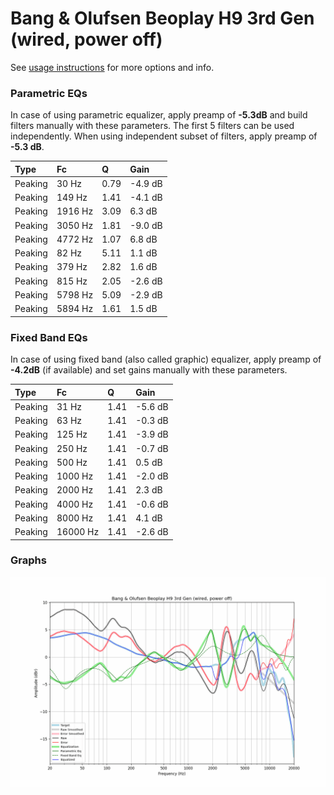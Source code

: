 # Bang & Olufsen Beoplay H9 3rd Gen (wired, power off)
See [usage instructions](https://github.com/jaakkopasanen/AutoEq#usage) for more options and info.

### Parametric EQs
In case of using parametric equalizer, apply preamp of **-5.3dB** and build filters manually
with these parameters. The first 5 filters can be used independently.
When using independent subset of filters, apply preamp of **-5.3 dB**.

| Type    | Fc      |    Q | Gain    |
|:--------|:--------|:-----|:--------|
| Peaking | 30 Hz   | 0.79 | -4.9 dB |
| Peaking | 149 Hz  | 1.41 | -4.1 dB |
| Peaking | 1916 Hz | 3.09 | 6.3 dB  |
| Peaking | 3050 Hz | 1.81 | -9.0 dB |
| Peaking | 4772 Hz | 1.07 | 6.8 dB  |
| Peaking | 82 Hz   | 5.11 | 1.1 dB  |
| Peaking | 379 Hz  | 2.82 | 1.6 dB  |
| Peaking | 815 Hz  | 2.05 | -2.6 dB |
| Peaking | 5798 Hz | 5.09 | -2.9 dB |
| Peaking | 5894 Hz | 1.61 | 1.5 dB  |

### Fixed Band EQs
In case of using fixed band (also called graphic) equalizer, apply preamp of **-4.2dB**
(if available) and set gains manually with these parameters.

| Type    | Fc       |    Q | Gain    |
|:--------|:---------|:-----|:--------|
| Peaking | 31 Hz    | 1.41 | -5.6 dB |
| Peaking | 63 Hz    | 1.41 | -0.3 dB |
| Peaking | 125 Hz   | 1.41 | -3.9 dB |
| Peaking | 250 Hz   | 1.41 | -0.7 dB |
| Peaking | 500 Hz   | 1.41 | 0.5 dB  |
| Peaking | 1000 Hz  | 1.41 | -2.0 dB |
| Peaking | 2000 Hz  | 1.41 | 2.3 dB  |
| Peaking | 4000 Hz  | 1.41 | -0.6 dB |
| Peaking | 8000 Hz  | 1.41 | 4.1 dB  |
| Peaking | 16000 Hz | 1.41 | -2.6 dB |

### Graphs
![](./Bang%20&%20Olufsen%20Beoplay%20H9%203rd%20Gen%20(wired,%20power%20off).png)